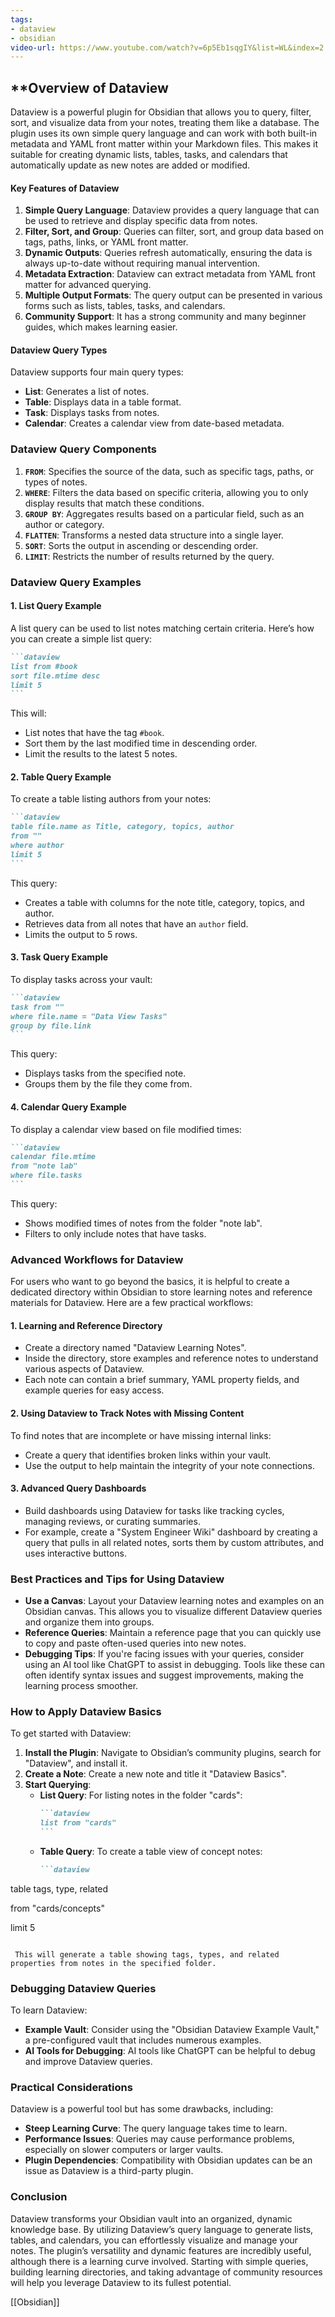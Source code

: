 ```yaml
---
tags:
- dataview
- obsidian
video-url: https://www.youtube.com/watch?v=6p5Eb1sqgIY&list=WL&index=2
---
```

## **Overview of Dataview

Dataview is a powerful plugin for Obsidian that allows you to query, filter, sort, and visualize data from your notes, treating them like a database. The plugin uses its own simple query language and can work with both built-in metadata and YAML front matter within your Markdown files. This makes it suitable for creating dynamic lists, tables, tasks, and calendars that automatically update as new notes are added or modified.

#### **Key Features of Dataview**

1. **Simple Query Language**: Dataview provides a query language that can be used to retrieve and display specific data from notes.
2. **Filter, Sort, and Group**: Queries can filter, sort, and group data based on tags, paths, links, or YAML front matter.
3. **Dynamic Outputs**: Queries refresh automatically, ensuring the data is always up-to-date without requiring manual intervention.
4. **Metadata Extraction**: Dataview can extract metadata from YAML front matter for advanced querying.
5. **Multiple Output Formats**: The query output can be presented in various forms such as lists, tables, tasks, and calendars.
6. **Community Support**: It has a strong community and many beginner guides, which makes learning easier.

#### **Dataview Query Types**

Dataview supports four main query types:

- **List**: Generates a list of notes.
- **Table**: Displays data in a table format.
- **Task**: Displays tasks from notes.
- **Calendar**: Creates a calendar view from date-based metadata.

### **Dataview Query Components**

1. **`FROM`**: Specifies the source of the data, such as specific tags, paths, or types of notes.
2. **`WHERE`**: Filters the data based on specific criteria, allowing you to only display results that match these conditions.
3. **`GROUP BY`**: Aggregates results based on a particular field, such as an author or category.
4. **`FLATTEN`**: Transforms a nested data structure into a single layer.
5. **`SORT`**: Sorts the output in ascending or descending order.
6. **`LIMIT`**: Restricts the number of results returned by the query.

### **Dataview Query Examples**

#### **1. List Query Example**

A list query can be used to list notes matching certain criteria. Here’s how you can create a simple list query:

````markdown
```dataview
list from #book
sort file.mtime desc
limit 5
```
````

This will:

- List notes that have the tag `#book`.
- Sort them by the last modified time in descending order.
- Limit the results to the latest 5 notes.

#### **2. Table Query Example**

To create a table listing authors from your notes:

````markdown
```dataview
table file.name as Title, category, topics, author
from ""
where author
limit 5
```
````

This query:

- Creates a table with columns for the note title, category, topics, and author.
- Retrieves data from all notes that have an `author` field.
- Limits the output to 5 rows.

#### **3. Task Query Example**

To display tasks across your vault:

````markdown
```dataview
task from ""
where file.name = "Data View Tasks"
group by file.link
```
````

This query:

- Displays tasks from the specified note.
- Groups them by the file they come from.

#### **4. Calendar Query Example**

To display a calendar view based on file modified times:

````markdown
```dataview
calendar file.mtime
from "note lab"
where file.tasks
```
````

This query:

- Shows modified times of notes from the folder "note lab".
- Filters to only include notes that have tasks.

### **Advanced Workflows for Dataview**

For users who want to go beyond the basics, it is helpful to create a dedicated directory within Obsidian to store learning notes and reference materials for Dataview. Here are a few practical workflows:

#### **1. Learning and Reference Directory**

- Create a directory named "Dataview Learning Notes".
- Inside the directory, store examples and reference notes to understand various aspects of Dataview.
- Each note can contain a brief summary, YAML property fields, and example queries for easy access.

#### **2. Using Dataview to Track Notes with Missing Content**

To find notes that are incomplete or have missing internal links:

- Create a query that identifies broken links within your vault.
- Use the output to help maintain the integrity of your note connections.

#### **3. Advanced Query Dashboards**

- Build dashboards using Dataview for tasks like tracking cycles, managing reviews, or curating summaries.
- For example, create a "System Engineer Wiki" dashboard by creating a query that pulls in all related notes, sorts them by custom attributes, and uses interactive buttons.

### **Best Practices and Tips for Using Dataview**

- **Use a Canvas**: Layout your Dataview learning notes and examples on an Obsidian canvas. This allows you to visualize different Dataview queries and organize them into groups.
- **Reference Queries**: Maintain a reference page that you can quickly use to copy and paste often-used queries into new notes.
- **Debugging Tips**: If you're facing issues with your queries, consider using an AI tool like ChatGPT to assist in debugging. Tools like these can often identify syntax issues and suggest improvements, making the learning process smoother.

### **How to Apply Dataview Basics**

To get started with Dataview:

1. **Install the Plugin**: Navigate to Obsidian’s community plugins, search for "Dataview", and install it.
2. **Create a Note**: Create a new note and title it "Dataview Basics".
3. **Start Querying**:
   - **List Query**: For listing notes in the folder "cards":
     ````markdown
     ```dataview
     list from "cards"
     ```
     ````
   - **Table Query**: To create a table view of concept notes:
     ````markdown
     ```dataview

table tags, type, related

from "cards/concepts"

limit 5

```
````
     This will generate a table showing tags, types, and related properties from notes in the specified folder.

### **Debugging Dataview Queries**

To learn Dataview:

- **Example Vault**: Consider using the "Obsidian Dataview Example Vault," a pre-configured vault that includes numerous examples.
- **AI Tools for Debugging**: AI tools like ChatGPT can be helpful to debug and improve Dataview queries.

### **Practical Considerations**

Dataview is a powerful tool but has some drawbacks, including:

- **Steep Learning Curve**: The query language takes time to learn.
- **Performance Issues**: Queries may cause performance problems, especially on slower computers or larger vaults.
- **Plugin Dependencies**: Compatibility with Obsidian updates can be an issue as Dataview is a third-party plugin.

### **Conclusion**

Dataview transforms your Obsidian vault into an organized, dynamic knowledge base. By utilizing Dataview’s query language to generate lists, tables, and calendars, you can effortlessly visualize and manage your notes. The plugin’s versatility and dynamic features are incredibly useful, although there is a learning curve involved. Starting with simple queries, building learning directories, and taking advantage of community resources will help you leverage Dataview to its fullest potential.

[[Obsidian]]
